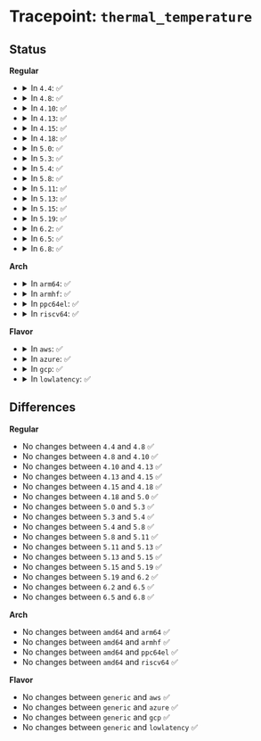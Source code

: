 # Tracepoint: <code>thermal_temperature</code>

## Status
<b>Regular</b>
<ul>
<li>
<details>
<summary>In <code>4.4</code>: ✅</summary>

Event:

```c
struct trace_event_raw_thermal_temperature {
    struct trace_entry ent;
    u32 __data_loc_thermal_zone;
    int id;
    int temp_prev;
    int temp;
    char __data[0];
};
```
Function:

```c
void trace_event_raw_event_thermal_temperature(void *__data, struct thermal_zone_device *tz);
```
</details>
</li>
<li>
<details>
<summary>In <code>4.8</code>: ✅</summary>

Event:

```c
struct trace_event_raw_thermal_temperature {
    struct trace_entry ent;
    u32 __data_loc_thermal_zone;
    int id;
    int temp_prev;
    int temp;
    char __data[0];
};
```
Function:

```c
void trace_event_raw_event_thermal_temperature(void *__data, struct thermal_zone_device *tz);
```
</details>
</li>
<li>
<details>
<summary>In <code>4.10</code>: ✅</summary>

Event:

```c
struct trace_event_raw_thermal_temperature {
    struct trace_entry ent;
    u32 __data_loc_thermal_zone;
    int id;
    int temp_prev;
    int temp;
    char __data[0];
};
```
Function:

```c
void trace_event_raw_event_thermal_temperature(void *__data, struct thermal_zone_device *tz);
```
</details>
</li>
<li>
<details>
<summary>In <code>4.13</code>: ✅</summary>

Event:

```c
struct trace_event_raw_thermal_temperature {
    struct trace_entry ent;
    u32 __data_loc_thermal_zone;
    int id;
    int temp_prev;
    int temp;
    char __data[0];
};
```
Function:

```c
void trace_event_raw_event_thermal_temperature(void *__data, struct thermal_zone_device *tz);
```
</details>
</li>
<li>
<details>
<summary>In <code>4.15</code>: ✅</summary>

Event:

```c
struct trace_event_raw_thermal_temperature {
    struct trace_entry ent;
    u32 __data_loc_thermal_zone;
    int id;
    int temp_prev;
    int temp;
    char __data[0];
};
```
Function:

```c
void trace_event_raw_event_thermal_temperature(void *__data, struct thermal_zone_device *tz);
```
</details>
</li>
<li>
<details>
<summary>In <code>4.18</code>: ✅</summary>

Event:

```c
struct trace_event_raw_thermal_temperature {
    struct trace_entry ent;
    u32 __data_loc_thermal_zone;
    int id;
    int temp_prev;
    int temp;
    char __data[0];
};
```
Function:

```c
void trace_event_raw_event_thermal_temperature(void *__data, struct thermal_zone_device *tz);
```
</details>
</li>
<li>
<details>
<summary>In <code>5.0</code>: ✅</summary>

Event:

```c
struct trace_event_raw_thermal_temperature {
    struct trace_entry ent;
    u32 __data_loc_thermal_zone;
    int id;
    int temp_prev;
    int temp;
    char __data[0];
};
```
Function:

```c
void trace_event_raw_event_thermal_temperature(void *__data, struct thermal_zone_device *tz);
```
</details>
</li>
<li>
<details>
<summary>In <code>5.3</code>: ✅</summary>

Event:

```c
struct trace_event_raw_thermal_temperature {
    struct trace_entry ent;
    u32 __data_loc_thermal_zone;
    int id;
    int temp_prev;
    int temp;
    char __data[0];
};
```
Function:

```c
void trace_event_raw_event_thermal_temperature(void *__data, struct thermal_zone_device *tz);
```
</details>
</li>
<li>
<details>
<summary>In <code>5.4</code>: ✅</summary>

Event:

```c
struct trace_event_raw_thermal_temperature {
    struct trace_entry ent;
    u32 __data_loc_thermal_zone;
    int id;
    int temp_prev;
    int temp;
    char __data[0];
};
```
Function:

```c
void trace_event_raw_event_thermal_temperature(void *__data, struct thermal_zone_device *tz);
```
</details>
</li>
<li>
<details>
<summary>In <code>5.8</code>: ✅</summary>

Event:

```c
struct trace_event_raw_thermal_temperature {
    struct trace_entry ent;
    u32 __data_loc_thermal_zone;
    int id;
    int temp_prev;
    int temp;
    char __data[0];
};
```
Function:

```c
void trace_event_raw_event_thermal_temperature(void *__data, struct thermal_zone_device *tz);
```
</details>
</li>
<li>
<details>
<summary>In <code>5.11</code>: ✅</summary>

Event:

```c
struct trace_event_raw_thermal_temperature {
    struct trace_entry ent;
    u32 __data_loc_thermal_zone;
    int id;
    int temp_prev;
    int temp;
    char __data[0];
};
```
Function:

```c
void trace_event_raw_event_thermal_temperature(void *__data, struct thermal_zone_device *tz);
```
</details>
</li>
<li>
<details>
<summary>In <code>5.13</code>: ✅</summary>

Event:

```c
struct trace_event_raw_thermal_temperature {
    struct trace_entry ent;
    u32 __data_loc_thermal_zone;
    int id;
    int temp_prev;
    int temp;
    char __data[0];
};
```
Function:

```c
void trace_event_raw_event_thermal_temperature(void *__data, struct thermal_zone_device *tz);
```
</details>
</li>
<li>
<details>
<summary>In <code>5.15</code>: ✅</summary>

Event:

```c
struct trace_event_raw_thermal_temperature {
    struct trace_entry ent;
    u32 __data_loc_thermal_zone;
    int id;
    int temp_prev;
    int temp;
    char __data[0];
};
```
Function:

```c
void trace_event_raw_event_thermal_temperature(void *__data, struct thermal_zone_device *tz);
```
</details>
</li>
<li>
<details>
<summary>In <code>5.19</code>: ✅</summary>

Event:

```c
struct trace_event_raw_thermal_temperature {
    struct trace_entry ent;
    u32 __data_loc_thermal_zone;
    int id;
    int temp_prev;
    int temp;
    char __data[0];
};
```
Function:

```c
void trace_event_raw_event_thermal_temperature(void *__data, struct thermal_zone_device *tz);
```
</details>
</li>
<li>
<details>
<summary>In <code>6.2</code>: ✅</summary>

Event:

```c
struct trace_event_raw_thermal_temperature {
    struct trace_entry ent;
    u32 __data_loc_thermal_zone;
    int id;
    int temp_prev;
    int temp;
    char __data[0];
};
```
Function:

```c
void trace_event_raw_event_thermal_temperature(void *__data, struct thermal_zone_device *tz);
```
</details>
</li>
<li>
<details>
<summary>In <code>6.5</code>: ✅</summary>

Event:

```c
struct trace_event_raw_thermal_temperature {
    struct trace_entry ent;
    u32 __data_loc_thermal_zone;
    int id;
    int temp_prev;
    int temp;
    char __data[0];
};
```
Function:

```c
void trace_event_raw_event_thermal_temperature(void *__data, struct thermal_zone_device *tz);
```
</details>
</li>
<li>
<details>
<summary>In <code>6.8</code>: ✅</summary>

Event:

```c
struct trace_event_raw_thermal_temperature {
    struct trace_entry ent;
    u32 __data_loc_thermal_zone;
    int id;
    int temp_prev;
    int temp;
    char __data[0];
};
```
Function:

```c
void trace_event_raw_event_thermal_temperature(void *__data, struct thermal_zone_device *tz);
```
</details>
</li>
</ul>
<b>Arch</b>
<ul>
<li>
<details>
<summary>In <code>arm64</code>: ✅</summary>

Event:

```c
struct trace_event_raw_thermal_temperature {
    struct trace_entry ent;
    u32 __data_loc_thermal_zone;
    int id;
    int temp_prev;
    int temp;
    char __data[0];
};
```
Function:

```c
void trace_event_raw_event_thermal_temperature(void *__data, struct thermal_zone_device *tz);
```
</details>
</li>
<li>
<details>
<summary>In <code>armhf</code>: ✅</summary>

Event:

```c
struct trace_event_raw_thermal_temperature {
    struct trace_entry ent;
    u32 __data_loc_thermal_zone;
    int id;
    int temp_prev;
    int temp;
    char __data[0];
};
```
Function:

```c
void trace_event_raw_event_thermal_temperature(void *__data, struct thermal_zone_device *tz);
```
</details>
</li>
<li>
<details>
<summary>In <code>ppc64el</code>: ✅</summary>

Event:

```c
struct trace_event_raw_thermal_temperature {
    struct trace_entry ent;
    u32 __data_loc_thermal_zone;
    int id;
    int temp_prev;
    int temp;
    char __data[0];
};
```
Function:

```c
void trace_event_raw_event_thermal_temperature(void *__data, struct thermal_zone_device *tz);
```
</details>
</li>
<li>
<details>
<summary>In <code>riscv64</code>: ✅</summary>

Event:

```c
struct trace_event_raw_thermal_temperature {
    struct trace_entry ent;
    u32 __data_loc_thermal_zone;
    int id;
    int temp_prev;
    int temp;
    char __data[0];
};
```
Function:

```c
void trace_event_raw_event_thermal_temperature(void *__data, struct thermal_zone_device *tz);
```
</details>
</li>
</ul>
<b>Flavor</b>
<ul>
<li>
<details>
<summary>In <code>aws</code>: ✅</summary>

Event:

```c
struct trace_event_raw_thermal_temperature {
    struct trace_entry ent;
    u32 __data_loc_thermal_zone;
    int id;
    int temp_prev;
    int temp;
    char __data[0];
};
```
Function:

```c
void trace_event_raw_event_thermal_temperature(void *__data, struct thermal_zone_device *tz);
```
</details>
</li>
<li>
<details>
<summary>In <code>azure</code>: ✅</summary>

Event:

```c
struct trace_event_raw_thermal_temperature {
    struct trace_entry ent;
    u32 __data_loc_thermal_zone;
    int id;
    int temp_prev;
    int temp;
    char __data[0];
};
```
Function:

```c
void trace_event_raw_event_thermal_temperature(void *__data, struct thermal_zone_device *tz);
```
</details>
</li>
<li>
<details>
<summary>In <code>gcp</code>: ✅</summary>

Event:

```c
struct trace_event_raw_thermal_temperature {
    struct trace_entry ent;
    u32 __data_loc_thermal_zone;
    int id;
    int temp_prev;
    int temp;
    char __data[0];
};
```
Function:

```c
void trace_event_raw_event_thermal_temperature(void *__data, struct thermal_zone_device *tz);
```
</details>
</li>
<li>
<details>
<summary>In <code>lowlatency</code>: ✅</summary>

Event:

```c
struct trace_event_raw_thermal_temperature {
    struct trace_entry ent;
    u32 __data_loc_thermal_zone;
    int id;
    int temp_prev;
    int temp;
    char __data[0];
};
```
Function:

```c
void trace_event_raw_event_thermal_temperature(void *__data, struct thermal_zone_device *tz);
```
</details>
</li>
</ul>

## Differences
<b>Regular</b>
<ul>
<li>
No changes between <code>4.4</code> and <code>4.8</code> ✅
</li>
<li>
No changes between <code>4.8</code> and <code>4.10</code> ✅
</li>
<li>
No changes between <code>4.10</code> and <code>4.13</code> ✅
</li>
<li>
No changes between <code>4.13</code> and <code>4.15</code> ✅
</li>
<li>
No changes between <code>4.15</code> and <code>4.18</code> ✅
</li>
<li>
No changes between <code>4.18</code> and <code>5.0</code> ✅
</li>
<li>
No changes between <code>5.0</code> and <code>5.3</code> ✅
</li>
<li>
No changes between <code>5.3</code> and <code>5.4</code> ✅
</li>
<li>
No changes between <code>5.4</code> and <code>5.8</code> ✅
</li>
<li>
No changes between <code>5.8</code> and <code>5.11</code> ✅
</li>
<li>
No changes between <code>5.11</code> and <code>5.13</code> ✅
</li>
<li>
No changes between <code>5.13</code> and <code>5.15</code> ✅
</li>
<li>
No changes between <code>5.15</code> and <code>5.19</code> ✅
</li>
<li>
No changes between <code>5.19</code> and <code>6.2</code> ✅
</li>
<li>
No changes between <code>6.2</code> and <code>6.5</code> ✅
</li>
<li>
No changes between <code>6.5</code> and <code>6.8</code> ✅
</li>
</ul>
<b>Arch</b>
<ul>
<li>
No changes between <code>amd64</code> and <code>arm64</code> ✅
</li>
<li>
No changes between <code>amd64</code> and <code>armhf</code> ✅
</li>
<li>
No changes between <code>amd64</code> and <code>ppc64el</code> ✅
</li>
<li>
No changes between <code>amd64</code> and <code>riscv64</code> ✅
</li>
</ul>
<b>Flavor</b>
<ul>
<li>
No changes between <code>generic</code> and <code>aws</code> ✅
</li>
<li>
No changes between <code>generic</code> and <code>azure</code> ✅
</li>
<li>
No changes between <code>generic</code> and <code>gcp</code> ✅
</li>
<li>
No changes between <code>generic</code> and <code>lowlatency</code> ✅
</li>
</ul>
